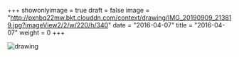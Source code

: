 +++
showonlyimage = true 
draft = false 
image = "http://pxnbq22mw.bkt.clouddn.com/context/drawing/IMG_20190909_213819.jpg?imageView2/2/w/220/h/340" 
date = "2016-04-07" 
title = "2016-04-07" 
weight = 0 
+++ 

![drawing](http://pxnbq22mw.bkt.clouddn.com/context/drawing/IMG_20190909_213819.jpg)  
